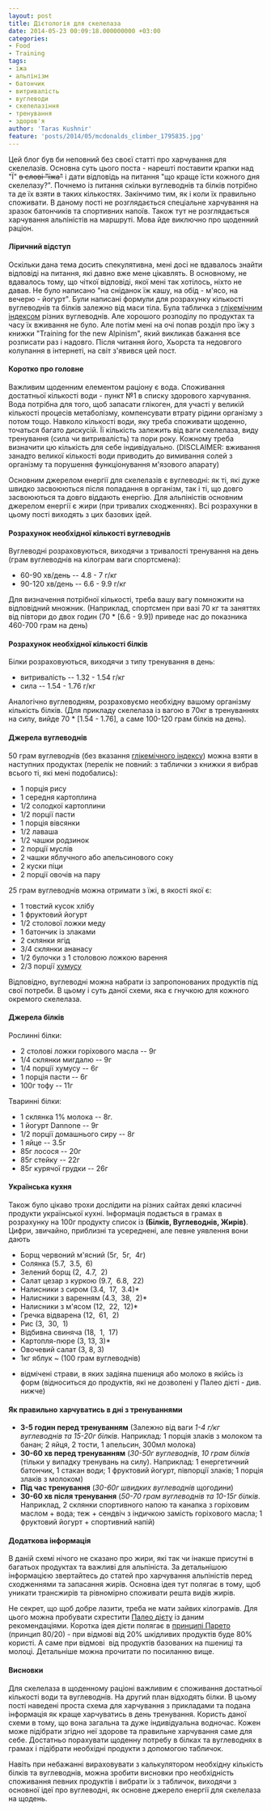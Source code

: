 ```yaml
---
layout: post
title: Дієтологія для скелелаза
date: 2014-05-23 00:09:18.000000000 +03:00
categories:
- Food
- Training
tags:
- їжа
- альпінізм
- батончик
- витривалість
- вуглеводи
- скелелазіння
- тренування
- здоров'я
author: 'Taras Kushnir'
feature: 'posts/2014/05/mcdonalds_climber_1795835.jpg'
---
```


Цей блог був би неповний без своєї статті про харчування для скелелазів. Основна суть цього поста - нарешті поставити крапки над "Ї" <del>в слові "їжа"</del> і дати відповідь на питання "що краще їсти кожного дня скелелазу?". Почнемо із питання скільки вуглеводнів та білків потрібно та де їх взяти в таких кількостях. Закінчимо тим, як і коли їх правильно споживати. В даному пості не розглядається спеціальне харчування на зразок батончиків та спортивних напоїв. Також тут не розглядається харчування альпіністів на маршруті. Мова йде виключно про щоденний раціон.
<h4>Ліричний відступ</h4>

Оскільки дана тема досить спекулятивна, мені досі не вдавалось знайти відповіді на питання, які давно вже мене цікавлять. В основному, не вдавалось тому, що чіткої відповіді, якої мені так хотілось, ніхто не давав. Не було написано "на сніданок їж кашу, на обід - м'ясо, на вечерю - йогурт". Були написані формули для розрахунку кількості вуглеводнів та білків залежно від маси тіла. Була табличка з [глікемічним індексом](http://uk.wikipedia.org/wiki/%D0%93%D0%BB%D1%96%D0%BA%D0%B5%D0%BC%D1%96%D1%87%D0%BD%D0%B8%D0%B9_%D1%96%D0%BD%D0%B4%D0%B5%D0%BA%D1%81) різних вуглеводнів. Але хорошого розподілу по продуктах та часу їх вживання не було. Але потім мені на очі попав розділ про їжу з книжки "Training for the new Alpinism", який викликав бажання все розписати раз і надовго. Після читання його, Хьорста та недовгого колупання в інтернеті, на світ з'явився цей пост.
<h4>Коротко про головне</h4>

Важливим щоденним елементом раціону є вода. Споживання достатньої кількості води - пункт №1 в списку здорового харчування. Вода потрібна для того, щоб запасати глікоген, для участі у великій кількості процесів метаболізму, компенсувати втрату рідини організму з потом тощо. Навколо кількості води, яку треба споживати щоденно, точаться багато дискусій. Її кількість залежить від ваги скелелаза, виду тренування (сила чи витривалість) та пори року. Кожному треба визначити цю кількість для себе індивідуально. (DISCLAIMER: вживання занадто великої кількості води приводить до вимивання солей з організму та порушення функціонування м'язового апарату)

Основним джерелом енергії для скелелазів є вуглеводні: як ті, які дуже швидко засвоюються після попадання в організм, так і ті, що довго засвоюються та довго віддають енергію. Для альпіністів основним джерелом енергії є жири (при тривалих сходженнях). Всі розрахунки в цьому пості виходять з цих базових ідей.

<!--more-->
<h4>Розрахунок необхідної кількості вуглеводнів</h4>

Вуглеводні розраховуються, виходячи з тривалості тренування на день (грам вуглеводнів на кілограм ваги спортсмена):
<ul>
<li>60-90 хв/день -- 4.8 - 7 г/кг</li>
<li>90-120 хв/день -- 6.6 - 9.9 г/кг</li>
</ul>

Для визначення потрібної кількості, треба вашу вагу помножити на відповідний множник. (Наприклад, спортсмен при вазі 70 кг та заняттях від півтори до двох годин (70 * [6.6 - 9.9]) приведе нас до показника 460-700 грам на день)
<h4>Розрахунок необхідної кількості білків</h4>

Білки розраховуються, виходячи з типу тренування в день:
<ul>
<li>витривалість -- 1.32 - 1.54 г/кг</li>
<li>сила -- 1.54 - 1.76 г/кг</li>
</ul>

Аналогічно вуглеводням, розраховуємо необхідну вашому організму кількість білків. (Для прикладу скелелаза із вагою в 70кг в тренуваннях на силу, вийде 70 * [1.54 - 1.76], а саме 100-120 грам білків на день).
<h4>Джерела вуглеводнів</h4>

50 грам вуглеводнів (без вказання [глікемічного індексу](http://uk.wikipedia.org/wiki/%D0%93%D0%BB%D1%96%D0%BA%D0%B5%D0%BC%D1%96%D1%87%D0%BD%D0%B8%D0%B9_%D1%96%D0%BD%D0%B4%D0%B5%D0%BA%D1%81)) можна взяти в наступних продуктах (перелік не повний: з таблички з книжки я вибрав всього ті, які мені подобались):
<ul>
<li>1 порція рису</li>
<li>1 середня картоплина</li>
<li>1/2 солодкої картоплини</li>
<li>1/2 порції пасти</li>
<li>1 порція вівсянки</li>
<li>1/2 лаваша</li>
<li>1/2 чашки родзинок</li>
<li>2 порції муслів</li>
<li>2 чашки яблучного або апельсинового соку</li>
<li>2 куски піци</li>
<li>2 порції овочів на пару</li>
</ul>

25 грам вуглеводнів можна отримати з їжі, в якості якої є:
<ul>
<li>1 товстий кусок хлібу</li>
<li>1 фруктовий йогурт</li>
<li>1/2 столової ложки меду</li>
<li>1 батончик із злаками</li>
<li>2 склянки ягід</li>
<li>3/4 склянки ананасу</li>
<li>1/2 булочки з 1 столовою ложкою варення</li>
<li>2/3 порції <a title="Хумус" href="http://uk.wikipedia.org/wiki/%D0%A5%D1%83%D0%BC%D1%83%D1%81" target="_blank" rel="noopener noreferrer">хумусу</a></li>
</ul>

Відповідно, вуглеводні можна набрати із запропонованих продуктів під свої потреби. В цьому і суть даної схеми, яка є гнучкою для кожного окремого скелелаза.
<h4>Джерела білків</h4>

Рослинні білки:
<ul>
<li>2 столові ложки горіхового масла -- 9г</li>
<li>1/4 склянки мигдалю -- 9г</li>
<li>1/4 порції хумусу -- 6г</li>
<li>1 порція пасти -- 6г</li>
<li>100г тофу -- 11г</li>
</ul>

Тваринні білки:
<ul>
<li>1 склянка 1% молока -- 8г.</li>
<li>1 йогурт Dannone -- 9г</li>
<li>1/2 порції домашнього сиру -- 8г</li>
<li>1 яйце -- 3.5г</li>
<li>85г лосося -- 20г</li>
<li>85г стейку -- 22г</li>
<li>85г курячої грудки -- 26г</li>
</ul>
<h4>Українська кухня</h4>

Також було цікаво трохи дослідити на різних сайтах деякі класичні продукти української кухні. Інформація подається в грамах в розрахунку на 100г продукту список із <strong>(Білків, Вуглеводнів, Жирів)</strong>. Цифри, звичайно, приблизні та усереднені, але певне уявлення вони дають
<ul>
<li>Борщ червоний м'ясний (5г,  5г,  4г)</li>
<li>Солянка (5.7,  3.5,  6)</li>
<li>Зелений борщ (2,  4.7,  2)</li>
<li>Салат цезар з куркою (9.7,  6.8,  22)</li>
<li>Налисники з сиром (3.4,  17,  3.4)*</li>
<li>Налисники з варенням (4.3,  38,  2)*</li>
<li>Налисники з м'ясом (12,  22,  12)*</li>
<li>Гречка відварена (12,  61,  2)</li>
<li>Рис (3,  30,  1)</li>
<li>Відбивна свиняча (18,  1,  17)</li>
<li>Картопля-пюре (3, 13, 3)*</li>
<li>Овочевий салат (3, 8, 3)</li>
<li>1кг яблук ~ (100 грам вуглеводнів)</li>
</ul>
<ul>
<li>відмічені страви, в яких задіяна пшениця або молоко в якійсь із форм (відноситься до продуктів, які не дозволені у Палео дієті - див. нижче)</li>
</ul>
<h4>Як правильно харчуватись в дні з тренуваннями</h4>
<ul>
<li><strong>3-5 годин перед тренуванням</strong> (Залежно від ваги <em>1-4 г/кг вуглеводнів та 15-20г білків</em>. Наприклад: 1 порція злаків з молоком та банан; 2 яйця, 2 тости, 1 апельсин, 300мл молока)</li>
<li><strong>30-60 хв перед тренуванням</strong> (<em>30-50г вуглеводнів</em>, <em>10 грам білків</em> (тільки у випадку тренувань на силу). Наприклад: 1 енергетичний батончик, 1 стакан води; 1 фруктовий йогурт, півпорції злаків; 1 порція злаків з молоком)</li>
<li><strong>Під час тренування</strong> (<em>30-60г швидких вуглеводнів</em> щогодини)</li>
<li><strong>30-60 хв після тренування</strong> (<em>50-70 грам вуглеводнів та 10-15г білків</em>. Наприклад, 2 склянки спортивного напою та канапка з горіховим маслом + вода; теж + сендвіч з індичкою замість горіхового масла; 1 фруктовий йогурт + спортивний напій)</li>
</ul>
<h4>Додаткова інформація</h4>

В даній схемі нічого не сказано про жири, які так чи інакше присутні в багатьох продуктах та важливі для альпініста. За детальнішою інформацією звертайтесь до статей про харчування альпіністів перед сходженнями та запасання жирів. Основна ідея тут полягає в тому, щоб уникати трансжирів та рівномірно споживати решта видів жирів.

Не секрет, що щоб добре лазити, треба не мати зайвих кілограмів. Для цього можна пробувати схрестити <a title="Ultimate Paleo diet guide" href="http://ultimatepaleoguide.com/" target="_blank" rel="noopener noreferrer">Палео дієту</a> із даним рекомендаціями. Коротка ідея дієти полягає в <a title="Принцип Парето" href="http://uk.wikipedia.org/wiki/%D0%9F%D1%80%D0%B8%D0%BD%D1%86%D0%B8%D0%BF_%D0%9F%D0%B0%D1%80%D0%B5%D1%82%D0%BE" target="_blank" rel="noopener noreferrer">принципі Парето</a> (принцип 80/20) - при відмові від 20% шкідливих продуктів буде 80% користі. А саме при відмові  від продуктів базованих на пшениці та молоці. Детальніше можна прочитати по посиланню вище.
<h4>Висновки</h4>

Для скелелаза в щоденному раціоні важливим є споживання достатньої кількості води та вуглеводнів. На другий план відходять білки. В цьому пості наведені проста схема для харчування з прикладами та подана інформація як краще харчуватись в день тренування. Користь даної схеми в тому, що вона загальна та дуже індивідуальна водночас. Кожен може підібрати згідно неї здорове та правильне харчування саме для себе. Достатньо порахувати щоденну потребу в білках та вуглеводнях в грамах і підібрати необхідні продукти з допомогою табличок.

Навіть при небажанні вираховувати з калькулятором необхідну кількість білків та вуглеводнів, можна зробити висновки про необхідність споживання певних продуктів і вибрати їх з табличок, виходячи з основної ідеї про вуглеводні, як основне джерело енергії для скелелаза на щодень.
